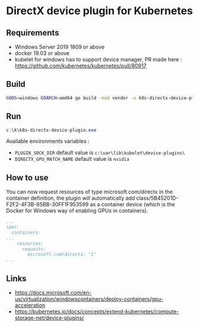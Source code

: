 # DirectX device plugin for Kubernetes

## Requirements

- Windows Server 2019 1809 or above
- docker 19.03 or above
- kubelet for windows has to support device manager, PR made here : https://github.com/kubernetes/kubernetes/pull/80917

## Build

```bash
GOOS=windows GOARCH=amd64 go build -mod vendor -o k8s-directx-device-plugin.exe cmd/k8s-device-plugin/main.go
```

## Run

```powershell
c:\k\k8s-directx-device-plugin.exe
```

Available environments variables :
- `PLUGIN_SOCK_DIR`  default value is `c:\var\lib\kubelet\device-plugins\`
- `DIRECTX_GPU_MATCH_NAME` default value is `nvidia`

## How to use

You can now request resources of type microsoft.com/directx in the container definition, the plugin will automatically add class/5B45201D-F2F2-4F3B-85BB-30FF1F953599 as a container device (which is the Docker for Windows way of enabling GPUs in containers).

```yaml
...
spec:
  containers:
...
    resources:
      requests:
        microsoft.com/directx: "1"
...
```

## Links

- https://docs.microsoft.com/en-us/virtualization/windowscontainers/deploy-containers/gpu-acceleration
- https://kubernetes.io/docs/concepts/extend-kubernetes/compute-storage-net/device-plugins/